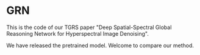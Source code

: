 # GRN
This is the code of our TGRS paper "Deep Spatial-Spectral Global Reasoning Network for Hyperspectral Image Denoising".

We have released the pretrained model. Welcome to compare our method.
